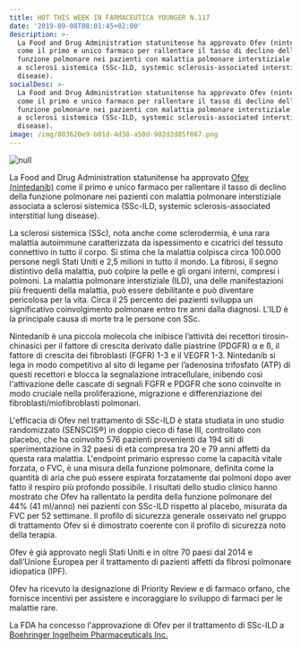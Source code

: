 ```yaml
---
title: HOT THIS WEEK IN FARMACEUTICA YOUNGER N.117
date: '2019-09-08T08:01:45+02:00'
description: >-
  La Food and Drug Administration statunitense ha approvato Ofev (nintedanib)
  come il primo e unico farmaco per rallentare il tasso di declino della
  funzione polmonare nei pazienti con malattia polmonare interstiziale associata
  a sclerosi sistemica (SSc-ILD, systemic sclerosis-associated interstitial lung
  disease).
socialDesc: >-
  La Food and Drug Administration statunitense ha approvato Ofev (nintedanib)
  come il primo e unico farmaco per rallentare il tasso di declino della
  funzione polmonare nei pazienti con malattia polmonare interstiziale associata
  a sclerosi sistemica (SSc-ILD, systemic sclerosis-associated interstitial lung
  disease).
image: /img/803620e9-b01d-4d38-a50d-902d2d85f087.png
---
```

![null](/img/803620e9-b01d-4d38-a50d-902d2d85f087.png)

La Food and Drug Administration statunitense ha approvato [Ofev (nintedanib)](https://www.fda.gov/news-events/press-announcements/fda-approves-first-treatment-patients-rare-type-lung-disease) come il primo e unico farmaco per rallentare il tasso di declino della funzione polmonare nei pazienti con malattia polmonare interstiziale associata a sclerosi sistemica (SSc-ILD, systemic sclerosis-associated interstitial lung disease).

La sclerosi sistemica (SSc), nota anche come sclerodermia, è una rara malattia autoimmune caratterizzata da ispessimento e cicatrici del tessuto connettivo in tutto il corpo. Si stima che la malattia colpisca circa 100.000 persone negli Stati Uniti e 2,5 milioni in tutto il mondo. La fibrosi, il segno distintivo della malattia, può colpire la pelle e gli organi interni, compresi i polmoni. La malattia polmonare interstiziale (ILD), una delle manifestazioni più frequenti della malattia, può essere debilitante e può diventare pericolosa per la vita. Circa il 25 percento dei pazienti sviluppa un significativo coinvolgimento polmonare entro tre anni dalla diagnosi. L'ILD è la principale causa di morte tra le persone con SSc.

Nintedanib è una piccola molecola che inibisce l’attività dei recettori tirosin-chinasici per il fattore di crescita derivato dalle piastrine (PDGFR) α e ß, il fattore di crescita dei fibroblasti (FGFR) 1-3 e il VEGFR 1-3. Nintedanib si lega in modo competitivo al sito di legame per l’adenosina trifosfato (ATP) di questi recettori e blocca la segnalazione intracellulare, inibendo così l'attivazione delle cascate di segnali FGFR e PDGFR che sono coinvolte in modo cruciale nella proliferazione, migrazione e differenziazione dei fibroblasti/miofibroblasti polmonari. 

L'efficacia di Ofev nel trattamento di SSc-ILD è stata studiata in uno studio randomizzato (SENSCIS®) in doppio cieco di fase III, controllato con placebo, che ha coinvolto 576 pazienti provenienti da 194 siti di sperimentazione in 32 paesi di età compresa tra 20 e 79 anni affetti da questa rara malattia. L'endpoint primario espresso come la capacità vitale forzata, o FVC, è una misura della funzione polmonare, definita come la quantità di aria che può essere espirata forzatamente dai polmoni dopo aver fatto il respiro più profondo possibile. I risultati dello studio clinico hanno mostrato che Ofev ha rallentato la perdita della funzione polmonare del 44% (41 ml/anno) nei pazienti con SSc-ILD rispetto al placebo, misurata da FVC per 52 settimane. Il profilo di sicurezza generale osservato nel gruppo di trattamento Ofev si é dimostrato coerente con il profilo di sicurezza noto della terapia. 

Ofev è già approvato negli Stati Uniti e in oltre 70 paesi dal 2014 e dall’Unione Europea per il trattamento di pazienti affetti da fibrosi polmonare idiopatica (IPF).

Ofev ha ricevuto la designazione di Priority Review e di farmaco orfano, che fornisce incentivi per assistere e incoraggiare lo sviluppo di farmaci per le malattie rare.

La FDA ha concesso l'approvazione di Ofev per il trattamento di SSc-ILD a [Boehringer Ingelheim Pharmaceuticals Inc.](https://www.boehringer-ingelheim.us/press-release/fda-approves-ofev-first-and-only-therapy-slow-rate-decline-pulmonary-function)
